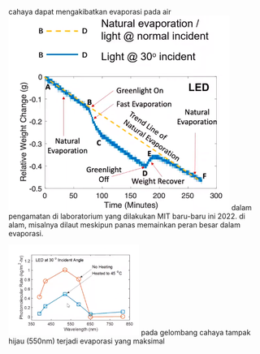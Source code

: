 cahaya dapat mengakibatkan evaporasi pada air
![e3a31678a5273dd77fb8cd08be8998cb.png](../../../../_resources/e3a31678a5273dd77fb8cd08be8998cb.png)
dalam pengamatan di laboratorium yang dilakukan MIT baru-baru ini 2022. di alam, misalnya dilaut meskipun panas memainkan peran besar dalam evaporasi. 

![a80d9c9b51b99fbf9241892e42be93c7.png](../../../../_resources/a80d9c9b51b99fbf9241892e42be93c7.png)
pada gelombang cahaya tampak hijau (550nm) terjadi evaporasi yang maksimal